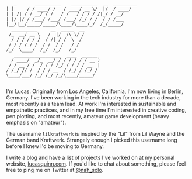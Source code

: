 ```
   _       __________    __________  __  _________
| |     / / ____/ /   / ____/ __ \/  |/  / ____/
| | /| / / __/ / /   / /   / / / / /|_/ / __/   
| |/ |/ / /___/ /___/ /___/ /_/ / /  / / /___   
|__/|__/_____/_____/\____/\____/_/  /_/_____/   
  __________     __  _____  __                  
 /_  __/ __ \   /  |/  /\ \/ /                  
  / / / / / /  / /|_/ /  \  /                   
 / / / /_/ /  / /  / /   / /                    
/_/  \____/  /_/  /_/   /_/                     
   __________________  ____  ______             
  / ____/  _/_  __/ / / / / / / __ )            
 / / __ / /  / / / /_/ / / / / __  |            
/ /_/ // /  / / / __  / /_/ / /_/ /             
\____/___/ /_/ /_/ /_/\____/_____/              
                                                
```

I'm Lucas. Originally from Los Angeles, California, I'm now living in Berlin, Germany. I've been working in the tech industry for more than a decade, most recently as a team lead. At work I'm interested in sustainable and empathetic practices, and in my free time I'm interested in creative coding, pen plotting, and most recently, amateur game development (heavy emphasis on "amateur").

The username `lilkraftwerk` is inspired by the "Lil" from Lil Wayne and the German band Kraftwerk. Strangely enough I picked this username long before I knew I'd be moving to Germany. 

I write a blog and have a list of projects I've worked on at my personal website, [lucasquinn.com](https://lucasquinn.com). If you'd like to chat about something, please feel free to ping me on Twitter at [@nah_solo](https://twitter.com/nah_solo).
